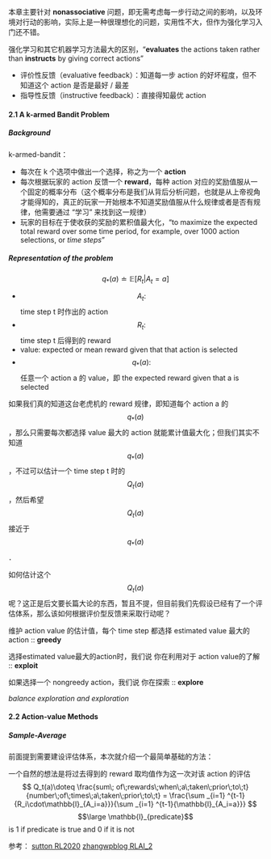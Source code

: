 本章主要针对 **nonassociative** 问题，即无需考虑每一步行动之间的影响，以及环境对行动的影响，实际上是一种很理想化的问题，实用性不大，但作为强化学习入门还不错。

强化学习和其它机器学习方法最大的区别，“**evaluates** the actions taken rather than **instructs** by giving correct actions”

- 评价性反馈（evaluative feedback）：知道每一步 action 的好坏程度，但不知道这个 action 是否是最好 / 最差
- 指导性反馈（instructive feedback）：直接得知最优 action

#### 2.1 A k-armed Bandit Problem

##### Background

k-armed-bandit：

- 每次在 k 个选项中做出一个选择，称之为一个 **action**
- 每次根据玩家的 action 反馈一个 **reward**，每种 action 对应的奖励值服从一个固定的概率分布（这个概率分布是我们从背后分析问题，也就是从上帝视角才能得知的，真正的玩家一开始根本不知道奖励值服从什么规律或者是否有规律，他需要通过 “学习” 来找到这一规律）
- 玩家的目标在于使收获的奖励的累积值最大化，“to maximize the expected total reward over some time period, for example, over 1000 action selections, or *time steps*”

##### Representation of the problem

$$
q_*(a)\doteq \mathbb{E}[R_t\vert A_t=a]
$$

- $$A_t:$$ time step t 时作出的 action 
- $$R_t:$$ time step t 后得到的 reward
- value: expected or mean reward given that that action is selected
- $$q_*(a):$$ 任意一个 action a 的 value，即 the expected reward given that a is selected

如果我们真的知道这台老虎机的 reward 规律，即知道每个 action a 的 $$q_*(a)$$ ，那么只需要每次都选择 value 最大的 action 就能累计值最大化；但我们其实不知道 $$q_*(a)$$ ，不过可以估计一个 time step t 时的 $$Q_t(a)$$，然后希望 $$Q_t(a)$$ 接近于 $$q_*(a)$$．

如何估计这个 $$Q_t(a)$$ 呢？这正是后文要长篇大论的东西，暂且不提，但目前我们先假设已经有了一个评估体系，那么该如何根据评价型反馈来采取行动呢？

维护 action value 的估计值，每个 time step 都选择 estimated value 最大的 action :: **greedy**

选择estimated value最大的action时，我们说 你在利用对于 action value的了解 :: **exploit**

如果选择一个 nongreedy action，我们说 你在探索 :: **explore**

*balance exploration and exploration*

#### 2.2 Action-value Methods

##### Sample-Average

前面提到需要建设评估体系，本次就介绍一个最简单基础的方法：

一个自然的想法是将过去得到的 reward 取均值作为这一次对该 action 的评估
$$
Q_t(a)\doteq \frac{sum\; of\;rewards\;when\;a\;taken\;prior\;to\;t}{number\;of\;times\;a\;taken\;prior\;to\;t} = \frac{\sum _{i=1} ^{t-1}{R_i\cdot\mathbb{l}_{A_i=a}}}{\sum _{i=1} ^{t-1}{\mathbb{l}_{A_i=a}}}
$$
$$\large \mathbb{l}_{predicate}$$ is 1 if predicate is true and 0 if it is not



参考：
[sutton RL2020](http://incompleteideas.net/sutton/book/RLbook2020.pdf)
[zhangwpblog RLAI_2](https://www.zhangwp.com/notes/book-reading/RLAI/RLAI_2)

